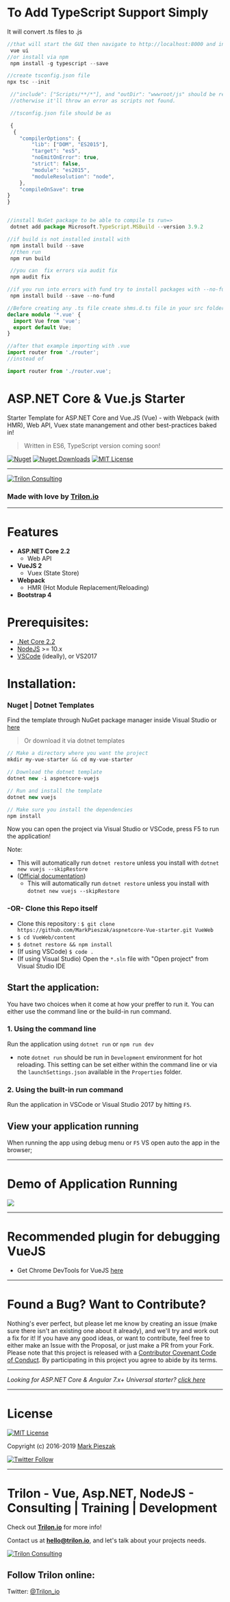 # To Add TypeScript Support Simply 

It will convert .ts files to .js 

```ts
//that will start the GUI then navigate to http://localhost:8000 and install typescript 
 vue ui 
//or install via npm
 npm install -g typescript --save

//create tsconfig.json file
npx tsc --init  

 //"include": ["Scripts/**/*"], and "outDir": "wwwroot/js" should be removed from tsconfig 
 //otherwise it'll throw an error as scripts not found. 

 //tsconfig.json file should be as  

 {
  {
    "compilerOptions": {
        "lib": ["DOM", "ES2015"],
        "target": "es5",
        "noEmitOnError": true,
        "strict": false,
        "module": "es2015",
        "moduleResolution": "node",
    },
    "compileOnSave": true
}
}


//install NuGet package to be able to compile ts run=> 
 dotnet add package Microsoft.TypeScript.MSBuild --version 3.9.2 

//if build is not installed install with 
 npm install build --save 
 //then run
 npm run build 

 //you can  fix errors via audit fix
 npm audit fix

//if you run into errors with fund try to install packages with --no-fund example
 npm install build --save --no-fund

//Before creating any .ts file create shms.d.ts file in your src folder and add the following to not get module not found error
declare module '*.vue' {
  import Vue from 'vue';
  export default Vue;
}

//after that example importing with .vue
import router from './router';
//instead of

import router from './router.vue';

```
# ASP.NET Core & Vue.js Starter

Starter Template for ASP.NET Core and Vue.JS (Vue) - with Webpack (with HMR), Web API, Vuex state manangement and other best-practices baked in!

> Written in ES6, TypeScript version coming soon!

[![Nuget](https://img.shields.io/nuget/v/aspnetcore-vuejs.svg?style=for-the-badge&color=5b1096)](https://www.nuget.org/packages/aspnetcore-vuejs/)
[![Nuget Downloads](https://img.shields.io/nuget/dt/aspnetcore-vuejs.svg?label=Nuget%20Downloads&style=for-the-badge&color=b31ae7)](https://www.nuget.org/packages/aspnetcore-vuejs/)
[![MIT License](https://img.shields.io/badge/license-MIT-blue.svg?style=for-the-badge&color=e51384)](/LICENSE)

---

[![Trilon Consulting](https://trilon.io/trilon-logo-clear.png)](https://trilon.io)


### Made with love by [Trilon.io](https://trilon.io)

---

# Features

- **ASP.NET Core 2.2**
  - Web API
- **VueJS 2**
  - Vuex (State Store)
- **Webpack**
  - HMR (Hot Module Replacement/Reloading)
- **Bootstrap 4**

# Prerequisites:
 * [.Net Core 2.2](https://www.microsoft.com/net/download/windows)
 * [NodeJS](https://nodejs.org/) >= 10.x
 * [VSCode](https://code.visualstudio.com/) (ideally), or VS2017

# Installation:

### Nuget | Dotnet Templates

Find the template through NuGet package manager inside Visual Studio or [here](https://www.nuget.org/packages/aspnetcore-vuejs)

> Or download it via dotnet templates

```ts
// Make a directory where you want the project
mkdir my-vue-starter && cd my-vue-starter

// Download the dotnet template
dotnet new -i aspnetcore-vuejs

// Run and install the template
dotnet new vuejs

// Make sure you install the dependencies
npm install
```

Now you can open the project via Visual Studio or VSCode, press F5 to run the application!

Note:

* This will automatically run `dotnet restore` unless you install with `dotnet new vuejs --skipRestore`
* ([Official documentation](https://docs.microsoft.com/en-us/dotnet/core/tools/dotnet-new?tabs=netcore2x))
   * This will automatically run `dotnet restore` unless you install with `dotnet new vuejs --skipRestore`

### -OR- Clone this Repo itself

 * Clone this repository : `$ git clone https://github.com/MarkPieszak/aspnetcore-Vue-starter.git VueWeb`
 * `$ cd VueWeb/content`
 * `$ dotnet restore && npm install`
 * (If using VSCode) `$ code .`
 * (If using Visual Studio) Open the `*.sln` file with "Open project" from Visual Studio IDE


## Start the application:
You have two choices when it come at how your preffer to run it. You can either use the command line or the build-in run command.

### 1. Using the command line
Run the application using `dotnet run` or `npm run dev`
- note `dotnet run` should be run in `Development` environment for hot reloading. This setting can be set either within the command line or via the `launchSettings.json` available in the `Properties` folder.

### 2. Using the built-in run command
Run the application in VSCode or Visual Studio 2017 by hitting `F5`.

## View your application running
When running the app using debug menu or `F5` VS open auto the app in the browser;

----

# Demo of Application Running

![](./repo-example.png)

---

# Recommended plugin for debugging VueJS

- Get Chrome DevTools for VueJS [here](https://chrome.google.com/webstore/detail/vuejs-devtools/nhdogjmejiglipccpnnnanhbledajbpd)

---

# Found a Bug? Want to Contribute?

Nothing's ever perfect, but please let me know by creating an issue (make sure there isn't an existing one about it already), and we'll try and work out a fix for it! If you have any good ideas, or want to contribute, feel free to either make an Issue with the Proposal, or just make a PR from your Fork.
Please note that this project is released with a [Contributor Covenant Code of Conduct](CODE_OF_CONDUCT.md). By participating in this project you agree to abide by its terms.

---

_Looking for ASP.NET Core & Angular 7.x+ Universal starter? [click here](https://github.com/TrilonIO/aspnetcore-angular-universal)_

----

# License

[![MIT License](https://img.shields.io/badge/license-MIT-blue.svg?style=for-the-badge&color=e51384)](/LICENSE)

Copyright (c) 2016-2019 [Mark Pieszak](https://github.com/MarkPieszak)

[![Twitter Follow](https://img.shields.io/twitter/follow/MarkPieszak.svg?style=social)](https://twitter.com/MarkPieszak)

----

# Trilon - Vue, Asp.NET, NodeJS - Consulting | Training | Development

Check out **[Trilon.io](https://Trilon.io)** for more info!

Contact us at **hello@trilon.io**, and let's talk about your projects needs.

[![Trilon Consulting](https://trilon.io/trilon-logo-clear.png)](https://trilon.io)


## Follow Trilon online:

Twitter: [@Trilon_io](http://twitter.com/Trilon_io)
